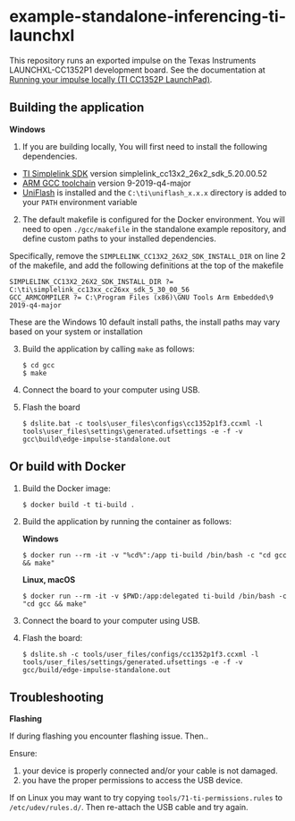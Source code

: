 # example-standalone-inferencing-ti-launchxl

This repository runs an exported impulse on the Texas Instruments LAUNCHXL-CC1352P1 development board. See the documentation at [Running your impulse locally (TI CC1352P LaunchPad)](https://docs.edgeimpulse.com/docs/running-your-impulse-ti-launchxl).

## Building the application

**Windows**

1. If you are building locally, You will first need to install the following dependencies.

- [TI Simplelink SDK](https://www.ti.com/tool/download/SIMPLELINK-CC13X2-26X2-SDK#previous-versions) version simplelink_cc13x2_26x2_sdk_5.20.00.52
- [ARM GCC toolchain](https://developer.arm.com/tools-and-software/open-source-software/developer-tools/gnu-toolchain/gnu-rm/downloads) version 9-2019-q4-major
- [UniFlash](https://www.ti.com/tool/UNIFLASH#downloads) is installed and the `C:\ti\uniflash_x.x.x` directory is added to your `PATH` environment variable

2. The default makefile is configured for the Docker environment. You will need to open `./gcc/makefile` in the standalone example repository, and define custom paths to your installed dependencies.

Specifically, remove the `SIMPLELINK_CC13X2_26X2_SDK_INSTALL_DIR` on line 2 of the makefile, and add the following definitions at the top of the makefile

```
SIMPLELINK_CC13X2_26X2_SDK_INSTALL_DIR ?= C:\ti\simplelink_cc13xx_cc26xx_sdk_5_30_00_56
GCC_ARMCOMPILER ?= C:\Program Files (x86)\GNU Tools Arm Embedded\9 2019-q4-major
```

These are the Windows 10 default install paths, the install paths may vary based on your system or installation


3. Build the application by calling `make` as follows:

    ```
    $ cd gcc
    $ make
    ```

4. Connect the board to your computer using USB.
5. Flash the board

    ```
    $ dslite.bat -c tools\user_files\configs\cc1352p1f3.ccxml -l tools\user_files\settings\generated.ufsettings -e -f -v gcc\build\edge-impulse-standalone.out
    ```

## Or build with Docker

1. Build the Docker image:
    ```
    $ docker build -t ti-build .
    ```
1. Build the application by running the container as follows:

    **Windows**

    ```
    $ docker run --rm -it -v "%cd%":/app ti-build /bin/bash -c "cd gcc && make"
    ```

    **Linux, macOS**

    ```
    $ docker run --rm -it -v $PWD:/app:delegated ti-build /bin/bash -c "cd gcc && make"
    ```

1. Connect the board to your computer using USB.
1. Flash the board:

    ```
    $ dslite.sh -c tools/user_files/configs/cc1352p1f3.ccxml -l tools/user_files/settings/generated.ufsettings -e -f -v gcc/build/edge-impulse-standalone.out
    ```

## Troubleshooting

**Flashing**

If during flashing you encounter flashing issue. Then..

Ensure:

1. your device is properly connected and/or your cable is not damaged.
2. you have the proper permissions to access the USB device.

If on Linux you may want to try copying `tools/71-ti-permissions.rules` to `/etc/udev/rules.d/`. Then re-attach the USB cable and try again.

